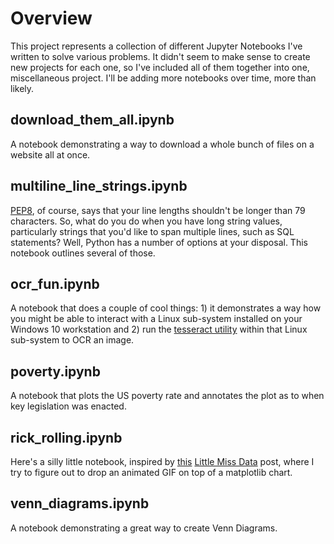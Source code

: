 # Overview
This project represents a collection of different Jupyter Notebooks I've written to solve various problems.  It didn't seem to make sense to create new projects for each one, so I've included all of them together into one, miscellaneous project.  I'll be adding more notebooks over time, more than likely.

## download_them_all.ipynb
A notebook demonstrating a way to download a whole bunch of files on a website all at once.

## multiline_line_strings.ipynb
[PEP8](https://www.python.org/dev/peps/pep-0008/), of course, says that your line lengths shouldn't be longer than 79 characters.  So, what do you do when you have long string values, particularly strings that you'd like to span multiple lines, such as SQL statements?  Well, Python has a number of options at your disposal.  This notebook outlines several of those.

## ocr_fun.ipynb
A notebook that does a couple of cool things: 1) it demonstrates a way how you might be able to interact with a Linux sub-system installed on your Windows 10 workstation and 2) run the [tesseract utility](https://github.com/tesseract-ocr/tesseract) within that Linux sub-system to OCR an image.

## poverty.ipynb
A notebook that plots the US poverty rate and annotates the plot as to when key legislation was enacted.

## rick_rolling.ipynb
Here's a silly little notebook, inspired by [this](https://www.littlemissdata.com/blog/lacroix) [Little Miss Data](https://www.littlemissdata.com/) post, where I try to figure out to drop an animated GIF on top of a matplotlib chart.

## venn_diagrams.ipynb
A notebook demonstrating a great way to create Venn Diagrams.
